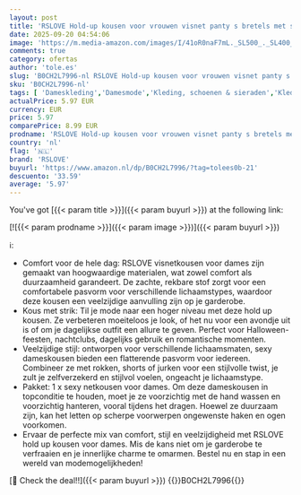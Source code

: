 ```yaml
---
layout: post
title: 'RSLOVE Hold-up kousen voor vrouwen visnet panty s bretels met strik  Fluorescerend Roze  One size'
date: 2025-09-20 04:54:06
image: 'https://m.media-amazon.com/images/I/41oR0naF7mL._SL500_._SL400_.jpg'
comments: true
category: ofertas
author: 'tole.es'
slug: 'B0CH2L7996-nl RSLOVE Hold-up kousen voor vrouwen visnet panty s bretels...'
sku: 'B0CH2L7996-nl'
tags: [ 'Dameskleding','Damesmode','Kleding, schoenen & sieraden','Kleding, schoenen en sieraden','Panty’s dames','Sokken & beenmode dames','rslove','🇳🇱', ]
actualPrice: 5.97 EUR
currency: EUR
price: 5.97
comparePrice: 8.99 EUR
prodname: 'RSLOVE Hold-up kousen voor vrouwen visnet panty s bretels met strik  Fluorescerend Roze  One size'
country: 'nl'
flag: '🇳🇱'
brand: 'RSLOVE'
buyurl: 'https://www.amazon.nl/dp/B0CH2L7996/?tag=tolees0b-21'
descuento: '33.59'
average: '5.97'
---
```


You've got [{{< param title >}}]({{< param buyurl >}}) at the following link:

[![{{< param prodname >}}]({{< param image >}})]({{< param buyurl >}})

ℹ️:

- Comfort voor de hele dag: RSLOVE visnetkousen voor dames zijn gemaakt van hoogwaardige materialen, wat zowel comfort als duurzaamheid garandeert. De zachte, rekbare stof zorgt voor een comfortabele pasvorm voor verschillende lichaamstypes, waardoor deze kousen een veelzijdige aanvulling zijn op je garderobe.
- Kous met strik: Til je mode naar een hoger niveau met deze hold up kousen. Ze verbeteren moeiteloos je look, of het nu voor een avondje uit is of om je dagelijkse outfit een allure te geven. Perfect voor Halloween-feesten, nachtclubs, dagelijks gebruik en romantische momenten.
- Veelzijdige stijl: ontworpen voor verschillende lichaamsmaten, sexy dameskousen bieden een flatterende pasvorm voor iedereen. Combineer ze met rokken, shorts of jurken voor een stijlvolle twist, je zult je zelfverzekerd en stijlvol voelen, ongeacht je lichaamstype.
- Pakket: 1 x sexy netkousen voor dames. Om deze dameskousen in topconditie te houden, moet je ze voorzichtig met de hand wassen en voorzichtig hanteren, vooral tijdens het dragen. Hoewel ze duurzaam zijn, kan het letten op scherpe voorwerpen ongewenste haken en ogen voorkomen.
- Ervaar de perfecte mix van comfort, stijl en veelzijdigheid met RSLOVE hold up kousen voor dames. Mis de kans niet om je garderobe te verfraaien en je innerlijke charme te omarmen. Bestel nu en stap in een wereld van modemogelijkheden!

[🛒 Check the deal!!]({{< param buyurl >}})
{{<world>}}B0CH2L7996{{</world>}}
